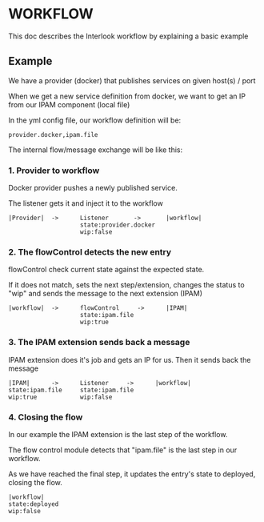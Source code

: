 # WORKFLOW

This doc describes the Interlook workflow by explaining a basic example

## Example

We have a provider (docker) that publishes services on given host(s) / port

When we get a new service definition from docker, we want to get an IP from our IPAM component (local file)

In the yml config file, our workflow definition will be:

`provider.docker,ipam.file`

The internal flow/message exchange will be like this:

### 1. Provider to workflow

Docker provider pushes a newly published service.
 
The listener gets it and inject it to the workflow

```
|Provider|  ->      Listener       ->       |workflow|  
                    state:provider.docker
                    wip:false
```

### 2. The flowControl detects the new entry

flowControl check current state against the expected state. 

If it does not match, sets the next step/extension, changes the status to "wip" and sends the message to the next extension (IPAM) 

```
|workflow|  ->      flowControl     ->      |IPAM|
                    state:ipam.file
                    wip:true
```

### 3. The IPAM extension sends back a message
 
IPAM extension does it's job and gets an IP for us. Then it sends back the message

```
|IPAM|      ->      Listener     ->      |workflow|
state:ipam.file     state:ipam.file
wip:true            wip:false
```

### 4. Closing the flow

In our example the IPAM extension is the last step of the workflow. 

The flow control module detects that "ipam.file" is the last step in our workflow. 

As we have reached the final step, it updates the entry's state to deployed, closing the flow.

```
|workflow|
state:deployed
wip:false
```
